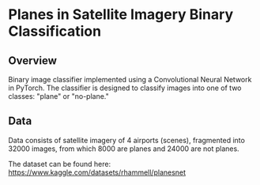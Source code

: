 # Planes in Satellite Imagery Binary Classification

## Overview

Binary image classifier implemented using a Convolutional Neural Network in PyTorch. The classifier is designed to classify images into one of two classes: "plane" or "no-plane."

## Data

Data consists of satellite imagery of 4 airports (scenes), fragmented into 32000 images, from which 8000 are planes and 24000 are not planes.

The dataset can be found here: https://www.kaggle.com/datasets/rhammell/planesnet




